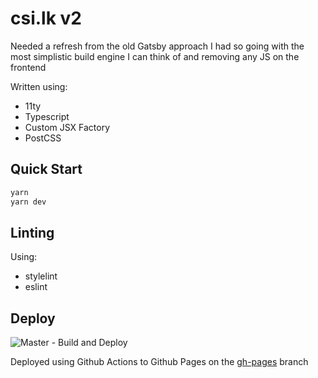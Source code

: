 # csi.lk v2

Needed a refresh from the old Gatsby approach I had so going with the most simplistic build engine I can think of and removing any JS on the frontend

Written using:

- 11ty
- Typescript
- Custom JSX Factory
- PostCSS

## Quick Start

```bash
yarn
yarn dev
```

## Linting

Using:

- stylelint
- eslint

## Deploy

![Master - Build and Deploy](https://github.com/csi-lk/csi.lk/workflows/Master%20-%20Build%20and%20Deploy/badge.svg)

Deployed using Github Actions to Github Pages on the [gh-pages](https://github.com/csi-lk/csi.lk/tree/gh-pages) branch
